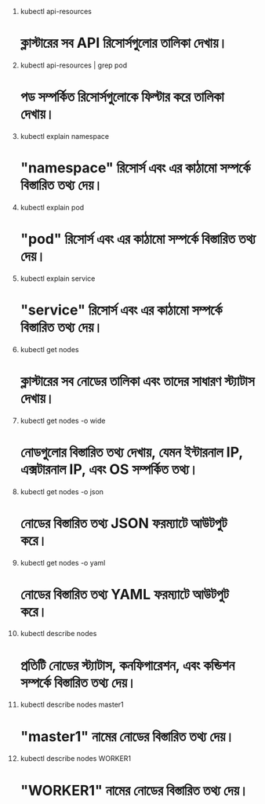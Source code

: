 1. kubectl api-resources 
   # ক্লাস্টারের সব API রিসোর্সগুলোর তালিকা দেখায়।

2. kubectl api-resources | grep pod
   # পড সম্পর্কিত রিসোর্সগুলোকে ফিল্টার করে তালিকা দেখায়।

3. kubectl explain namespace 
   # "namespace" রিসোর্স এবং এর কাঠামো সম্পর্কে বিস্তারিত তথ্য দেয়।

4. kubectl explain pod
   # "pod" রিসোর্স এবং এর কাঠামো সম্পর্কে বিস্তারিত তথ্য দেয়।

5. kubectl explain service
   # "service" রিসোর্স এবং এর কাঠামো সম্পর্কে বিস্তারিত তথ্য দেয়।

6. kubectl get nodes
   # ক্লাস্টারের সব নোডের তালিকা এবং তাদের সাধারণ স্ট্যাটাস দেখায়।

7. kubectl get nodes -o wide 
   # নোডগুলোর বিস্তারিত তথ্য দেখায়, যেমন ইন্টারনাল IP, এক্সটারনাল IP, এবং OS সম্পর্কিত তথ্য।

8. kubectl get nodes -o json
   # নোডের বিস্তারিত তথ্য JSON ফরম্যাটে আউটপুট করে।

9. kubectl get nodes -o yaml
   # নোডের বিস্তারিত তথ্য YAML ফরম্যাটে আউটপুট করে।

10. kubectl describe nodes
    # প্রতিটি নোডের স্ট্যাটাস, কনফিগারেশন, এবং কন্ডিশন সম্পর্কে বিস্তারিত তথ্য দেয়।

11. kubectl describe nodes master1 
    # "master1" নামের নোডের বিস্তারিত তথ্য দেয়।

12. kubectl describe nodes WORKER1
    # "WORKER1" নামের নোডের বিস্তারিত তথ্য দেয়।
